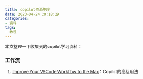 ```yaml
---
title: copilot资源整理
date: 2023-04-24 20:18:29
categories:
- 资料
tags:
- 教程
---
```

本文整理一下收集到的copilot学习资料：
<!--more-->

### 工作流

1. [Improve Your VSCode Workflow to the Max](https://www.builder.io/blog/vscode-tips)：Copilot的高级用法
